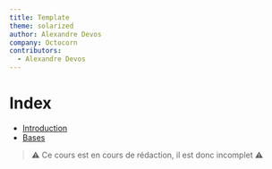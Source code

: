 ```yaml
---
title: Template
theme: solarized
author: Alexandre Devos
company: Octocorn
contributors: 
  - Alexandre Devos
---
```


# Index

- [Introduction](01_introduction.slides.html)
- [Bases](02_bases.slides.html)

> ⚠️ Ce cours est en cours de rédaction, il est donc incomplet ⚠️